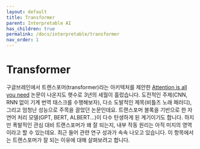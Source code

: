 ```yaml
---
layout: default
title: Transformer
parent: Interpretable AI
has_children: true
permalink: /docs/interpretable/transformer
nav_order: 1
---
```


# Transformer

구글브레인에서 트랜스포머(transformer)라는 아키텍처를 제안한 [Attention is all you need](https://arxiv.org/pdf/1706.03762.pdf) 논문이 나온지도 햇수로 3년의 세월이 흘렀습니다. 도전적인 주제(CNN, RNN 없이 기계 번역 태스크를 수행해보자), 다소 도발적인 제목(비틀즈 노래 패러디), 그리고 엄청난 성능으로 주목을 끌었던 논문인데요. 트랜스포머 블록을 기반으로 한 자연어 처리 모델(GPT, BERT, ALBERT...)이 다수 탄생하게 된 계기이기도 합니다. 
하지만 폭발적인 관심 대비 트랜스포머가 왜 잘 되는지, 내부 작동 원리는 아직 미지의 영역이라고 할 수 있는데요. 최근 들어 관련 연구 성과가 속속 나오고 있습니다. 이 항목에서는 트랜스포머가 잘 되는 이유에 대해 살펴보려고 합니다.
